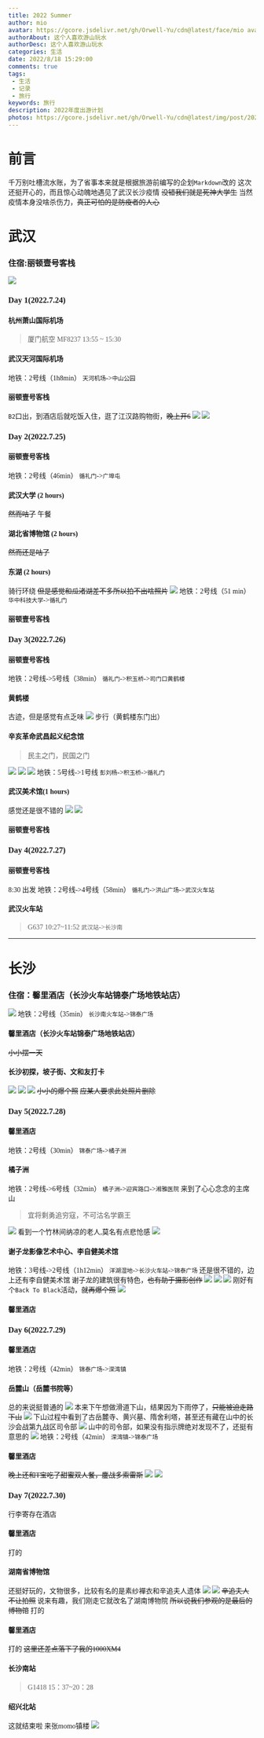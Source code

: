 ```yaml
---
title: 2022 Summer
author: mio
avatar: https://gcore.jsdelivr.net/gh/Orwell-Yu/cdn@latest/face/mio avatar.jpg
authorAbout: 这个人喜欢游山玩水
authorDesc: 这个人喜欢游山玩水
categories: 生活
date: 2022/8/18 15:29:00
comments: true
tags: 
 - 生活
 - 记录
 - 旅行
keywords: 旅行
description: 2022年度出游计划
photos: https://gcore.jsdelivr.net/gh/Orwell-Yu/cdn@latest/img/post/2022Summer/cover.jpg
---
```

# 前言

千万别吐槽流水账，为了省事本来就是根据旅游前编写的企划`Markdown`改的
这次还挺开心的，而且惊心动魄地遇见了武汉长沙疫情
~~没错我们就是死神大学生~~
当然疫情本身没啥杀伤力，~~真正可怕的是防疫者的人心~~

# 武汉 

### 住宿:丽顿壹号客栈 
![](https://gcore.jsdelivr.net/gh/Orwell-Yu/cdn@latest/img/post/2022Summer/lidun.jpg)

<font face="华文中宋">

### Day 1(2022.7.24)
#### 杭州萧山国际机场
>厦门航空 MF8237
13:55 ~ 15:30
#### 武汉天河国际机场
地铁：2号线（1h8min）
`天河机场`->`中山公园`
#### 丽顿壹号客栈
`B2`口出，到酒店后就吃饭入住，逛了江汉路购物街，~~晚上开6~~
![](https://gcore.jsdelivr.net/gh/Orwell-Yu/cdn@latest/img/post/2022Summer/jianghanroad1.jpg)
![](https://gcore.jsdelivr.net/gh/Orwell-Yu/cdn@latest/img/post/2022Summer/jianghanroad2.jpg)
### Day 2(2022.7.25)
#### 丽顿壹号客栈 
地铁：2号线（46min）
`循礼门`->`广埠屯`

#### 武汉大学 (2 hours)
~~然而咕了~~
午餐

#### 湖北省博物馆 (2 hours)
~~然而还是咕了~~

#### 东湖 (2 hours)
骑行环绕
~~但是感觉和瓜渚湖差不多所以拍不出啥照片~~
![](https://gcore.jsdelivr.net/gh/Orwell-Yu/cdn@latest/img/post/2022Summer/donghu.jpg)
地铁：2号线（51 min）
`华中科技大学`->`循礼门`

#### 丽顿壹号客栈 

### Day 3(2022.7.26)
#### 丽顿壹号客栈 
地铁：2号线->5号线（38min）
`循礼门`->`积玉桥`->`司门口黄鹤楼`
#### 黄鹤楼 
古迹，但是感觉有点乏味
![](https://gcore.jsdelivr.net/gh/Orwell-Yu/cdn@latest/img/post/2022Summer/huanghelou.jpg)
步行（黄鹤楼东门出）
#### 辛亥革命武昌起义纪念馆
> 民主之门，民国之门

![](https://gcore.jsdelivr.net/gh/Orwell-Yu/cdn@latest/img/post/2022Summer/junzhengfu.jpg)
![](https://gcore.jsdelivr.net/gh/Orwell-Yu/cdn@latest/img/post/2022Summer/ROC.jpg)
![](https://gcore.jsdelivr.net/gh/Orwell-Yu/cdn@latest/img/post/2022Summer/SunYet-sun.jpg)
地铁：5号线->1号线
`彭刘杨`->`积玉桥`->`循礼门`

#### 武汉美术馆(1 hours)
感觉还是很不错的
![](https://gcore.jsdelivr.net/gh/Orwell-Yu/cdn@latest/img/post/2022Summer/gallery1.jpg)
![](https://gcore.jsdelivr.net/gh/Orwell-Yu/cdn@latest/img/post/2022Summer/gallery2.jpg)

#### 丽顿壹号客栈 

### Day 4(2022.7.27)
#### 丽顿壹号客栈 
8:30 出发
地铁：2号线->4号线（58min）
`循礼门`->`洪山广场`->`武汉火车站`

#### 武汉火车站

>G637
10:27~11:52
`武汉站`->`长沙南`
-----
# 长沙
### 住宿：馨里酒店（长沙火车站锦泰广场地铁站店）
![](https://gcore.jsdelivr.net/gh/Orwell-Yu/cdn@latest/img/post/2022Summer/xinli.jpg)
地铁：2号线（35min）
`长沙南火车站`->`锦泰广场`
#### 馨里酒店（长沙火车站锦泰广场地铁站店）
~~小小摆一天~~

#### 长沙初探，坡子街、文和友打卡
![](https://gcore.jsdelivr.net/gh/Orwell-Yu/cdn@latest/img/post/2022Summer/changsha1.jpg)
![](https://gcore.jsdelivr.net/gh/Orwell-Yu/cdn@latest/img/post/2022Summer/changsha2.jpg)
![](https://gcore.jsdelivr.net/gh/Orwell-Yu/cdn@latest/img/post/2022Summer/wenheyou1.jpg)
~~小小的爆个照~~
~~应某人要求此处照片删除~~
<!-- ![](https://gcore.jsdelivr.net/gh/Orwell-Yu/cdn@latest/img/post/2022Summer/wenheyou2.jpg) -->

### Day 5(2022.7.28)
#### 馨里酒店
地铁：2号线（30min）
`锦泰广场`->`橘子洲`
#### 橘子洲
地铁：2号线->6号线（32min）
`橘子洲`->`迎宾路口`->`湘雅医院`
来到了心心念念的主席山
> 宜将剩勇追穷寇，不可沽名学霸王

![](https://gcore.jsdelivr.net/gh/Orwell-Yu/cdn@latest/img/post/2022Summer/juzizhou1.jpg)
看到一个竹林间纳凉的老人,莫名有点悲怆感
![](https://gcore.jsdelivr.net/gh/Orwell-Yu/cdn@latest/img/post/2022Summer/juzizhou2.jpg)
#### 谢子龙影像艺术中心、李自健美术馆
地铁：3号线->2号线（1h12min）
`洋湖湿地`->`长沙火车站`->`锦泰广场`
还是很不错的，边上还有李自健美术馆
谢子龙的建筑很有特色，~~也有助于摄影创作~~
![](https://gcore.jsdelivr.net/gh/Orwell-Yu/cdn@latest/img/post/2022Summer/xiezilong1.jpg)
![](https://gcore.jsdelivr.net/gh/Orwell-Yu/cdn@latest/img/post/2022Summer/xiezilong2.jpg)
![](https://gcore.jsdelivr.net/gh/Orwell-Yu/cdn@latest/img/post/2022Summer/xiezilong3.jpg)
刚好有个`Back To Black`活动，~~就再爆个照~~
![](https://gcore.jsdelivr.net/gh/Orwell-Yu/cdn@latest/img/post/2022Summer/xiezilong4.jpg)
#### 馨里酒店
### Day 6(2022.7.29)
#### 馨里酒店
地铁：2号线（42min）
`锦泰广场`->`溁湾镇`
#### 岳麓山（岳麓书院等）
总的来说挺普通的
![](https://gcore.jsdelivr.net/gh/Orwell-Yu/cdn@latest/img/post/2022Summer/yuelu1.jpg)
本来下午想做滑道下山，结果因为下雨停了，~~只能被迫走路下山~~
![](https://gcore.jsdelivr.net/gh/Orwell-Yu/cdn@latest/img/post/2022Summer/yuelu2.jpg)
下山过程中看到了古岳麓寺、黄兴墓、隋舍利塔，甚至还有藏在山中的长沙会战第九战区司令部
![](https://gcore.jsdelivr.net/gh/Orwell-Yu/cdn@latest/img/post/2022Summer/yuelu4.jpg)
山中的司令部，如果没有指示牌绝对发现不了，还挺有意思的
![](https://gcore.jsdelivr.net/gh/Orwell-Yu/cdn@latest/img/post/2022Summer/yuelu3.jpg)
地铁：2号线（42min）
`溁湾镇`->`锦泰广场`
#### 馨里酒店
~~晚上还和T宝吃了甜蜜双人餐，鏖战多索雷斯~~
![](https://gcore.jsdelivr.net/gh/Orwell-Yu/cdn@latest/img/post/2022Summer/walaida1.jpg)
![](https://gcore.jsdelivr.net/gh/Orwell-Yu/cdn@latest/img/post/2022Summer/walaida2.jpg)
### Day 7(2022.7.30)
行李寄存在酒店
#### 馨里酒店
打的
#### 湖南省博物馆
还挺好玩的，文物很多，比较有名的是素纱襌衣和辛追夫人遗体
![](https://gcore.jsdelivr.net/gh/Orwell-Yu/cdn@latest/img/post/2022Summer/hunanmuseum1.jpg)
![](https://gcore.jsdelivr.net/gh/Orwell-Yu/cdn@latest/img/post/2022Summer/hunanmuseum2.jpg)
~~辛追夫人不让拍照~~
说来有趣，我们刚走它就改名了湖南博物院
~~所以说我们参观的是最后的博物馆~~
打的
#### 馨里酒店
打的
~~这里还差点落下了我的1000XM4~~
#### 长沙南站
>G1418
15：37~20：28
#### 绍兴北站
这就结束啦
来张momo镇楼
![](https://gcore.jsdelivr.net/gh/Orwell-Yu/cdn@latest/img/post/2022Summer/momo.jpg)